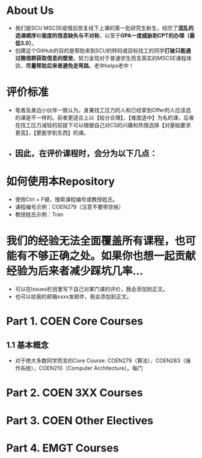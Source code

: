 # About Us
- 我们是SCU MSCSE疫情后恢复线下上课的第一批研究生新生，经历了**混乱的选课顺序**和**极度的信息缺失与不对称**，以至于**GPA一度威胁到CPT的办理（最低3.0）**。
- 创建这个GitHub的目的是帮助来到SCU的转码或目标找工的同学**打破只能通过微信群获取信息的壁垒**，努力呈现对于普通学生而言真实的MSCSE课程体验，**尽量帮助后来者避免走弯路**。老中helps老中！

# 评价标准
- 笔者及身边小伙伴一致认为，身兼找工压力的人和已经拿到Offer的人应该选的课是不一样的。前者更适合上以【给分合理】，【难度适中】为名的课，后者在找工压力减轻的前提下可以根据自己对CS的兴趣和热情选择【对基础要求更高】，【更能学到东西】的课。
- 因此，在评价课程时，会分为以下几点：
  - 


# 如何使用本Repository
- 使用Ctrl + F键，搜索课程编号或教授姓氏。
- 课程编号示例：COEN279（注意不要带空格）
- 教授姓氏示例：Tran

# 我们的经验无法全面覆盖所有课程，也可能有不够正确之处。如果你也想一起贡献经验为后来者减少踩坑几率...
- 可以在Issues栏目里写下自己对某门课的评价，我会添加到正文。
- 也可以给我的邮箱xxxx发邮件，我会添加到正文。


# Part 1. COEN Core Courses
## 1.1 基本概念
- 对于绝大多数同学而言的Core Course: COEN279（算法），COEN283（操作系统），COEN210（Computer Architecture）。每门


# Part 2. COEN 3XX Courses



# Part 3. COEN Other Electives



# Part 4. EMGT Courses
